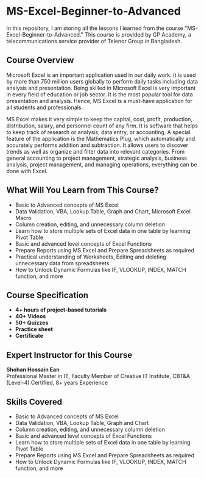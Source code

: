 # MS-Excel-Beginner-to-Advanced

In this repository, I am storing all the lessons I learned from the course "MS-Excel-Beginner-to-Advanced." This course is provided by GP Academy, a telecommunications service provider of Telenor Group in Bangladesh.

## Course Overview

Microsoft Excel is an important application used in our daily work. It is used by more than 750 million users globally to perform daily tasks including data analysis and presentation. Being skilled in Microsoft Excel is very important in every field of education or job sector. It is the most popular tool for data presentation and analysis. Hence, MS Excel is a must-have application for all students and professionals.

MS Excel makes it very simple to keep the capital, cost, profit, production, distribution, salary, and personnel count of any firm. It is software that helps to keep track of research or analysis, data entry, or accounting. A special feature of the application is the Mathematics Plug, which automatically and accurately performs addition and subtraction. It allows users to discover trends as well as organize and filter data into relevant categories. From general accounting to project management, strategic analysis, business analysis, project management, and managing operations, everything can be done with Excel.

## What Will You Learn from This Course?

- Basic to Advanced concepts of MS Excel
- Data Validation, VBA, Lookup Table, Graph and Chart, Microsoft Excel Macro
- Column creation, editing, and unnecessary column deletion
- Learn how to store multiple sets of Excel data in one table by learning Pivot Table
- Basic and advanced level concepts of Excel Functions
- Prepare Reports using MS Excel and Prepare Spreadsheets as required
- Practical understanding of Worksheets, Editing and deleting unnecessary data from spreadsheets
- How to Unlock Dynamic Formulas like IF, VLOOKUP, INDEX, MATCH function, and more

## Course Specification

- **4+ hours of project-based tutorials**
- **40+ Videos**
- **50+ Quizzes**
- **Practice sheet**
- **Certificate**

## Expert Instructor for this Course

**Shohan Hossain Ean**  
Professional Master in IT, Faculty Member of Creative IT Institute, CBT&A (Level-4) Certified, 8+ years Experience

## Skills Covered

- Basic to Advanced concepts of MS Excel
- Data Validation, VBA, Lookup Table, Graph and Chart
- Column creation, editing, and unnecessary column deletion
- Basic and advanced level concepts of Excel Functions
- Learn how to store multiple sets of Excel data in one table by learning Pivot Table
- Prepare Reports using MS Excel and Prepare Spreadsheets as required
- How to Unlock Dynamic Formulas like IF, VLOOKUP, INDEX, MATCH function, and more
